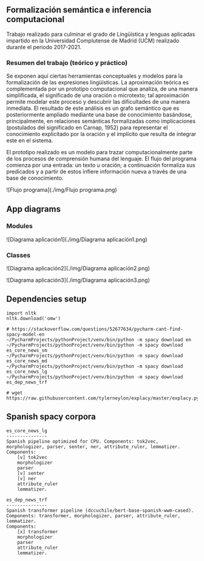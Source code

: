 ## Formalización semántica e inferencia computacional

Trabajo realizado para culminar el grado de Lingüística y lenguas aplicadas impartido en la Universidad Complutense de Madrid (UCM) realizado durante el periodo 2017-2021.

### Resumen del trabajo (teórico y práctico)

Se exponen aquí ciertas herramientas conceptuales y modelos para la formalización de las expresiones lingüísticas. La aproximación teórica es complementada por un prototipo computacional que analiza, de una manera simplificada, el significado de una oración o microtexto; tal aproximación permite modelar este proceso y descubrir las dificultades de una manera inmediata. El resultado de este análisis es un grafo semántico que es posteriormente ampliado mediante una base de conocimiento basándose, principalmente, en relaciones semánticas formalizadas como implicaciones (postulados del significado en Carnap, 1952) para representar el conocimiento explicitado por la oración y el implícito que resulta de integrar este en el sistema.

El prototipo realizado es un modelo para trazar computacionalmente parte de los procesos de comprensión humana del lenguaje. El flujo del programa comienza por una entrada: un texto u oración; a continuación formaliza sus predicados y a partir de estos infiere información nueva a través de una base de conocimiento.

![Flujo programa](./img/Flujo programa.png)

## App diagrams

### Modules

![Diagrama aplicación1](./img/Diagrama aplicación1.png)

### Classes

![Diagrama aplicación2](./img/Diagrama aplicación2.png)



![Diagrama aplicación3](./img/Diagrama aplicación3.png)

## Dependencies setup

```
import nltk
nltk.download('omw')

# https://stackoverflow.com/questions/52677634/pycharm-cant-find-spacy-model-en
~/PycharmProjects/pythonProject/venv/bin/python -m spacy download en
~/PycharmProjects/pythonProject/venv/bin/python -m spacy download es_core_news_sm
~/PycharmProjects/pythonProject/venv/bin/python -m spacy download es_core_news_md
~/PycharmProjects/pythonProject/venv/bin/python -m spacy download es_core_news_lg
~/PycharmProjects/pythonProject/venv/bin/python -m spacy download es_dep_news_trf

# wget https://raw.githubusercontent.com/tylerneylon/explacy/master/explacy.py
```

## Spanish spacy corpora

```
es_core_news_lg
---------------
Spanish pipeline optimized for CPU. Components: tok2vec, morphologizer, parser, senter, ner, attribute_ruler, lemmatizer.
Components: 
    [v] tok2vec
    morphologizer
    parser
    [v] senter
    [v] ner
    attribute_ruler
    lemmatizer.

es_dep_news_trf
---------------
Spanish transformer pipeline (dccuchile/bert-base-spanish-wwm-cased). Components: transformer, morphologizer, parser, attribute_ruler, lemmatizer.
Components:
    [x] transformer
    morphologizer
    parser
    attribute_ruler
    lemmatizer.
```

